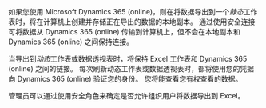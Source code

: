 如果您使用 Microsoft Dynamics 365 (online)，则在将数据导出到一个*静态*工作表时，将在计算机上创建并存储正在导出的数据的本地副本。 通过使用安全连接可将数据从 Dynamics 365 (online) 传输到计算机上，但不会在本地副本和 Dynamics 365 (online) 之间保持连接。  
  
 当导出到*动态*工作表或数据透视表时，将保持 Excel 工作表和 Dynamics 365 (online) 之间的链接。 每次刷新动态工作表或数据透视表时，都将使用您的凭据向 Dynamics 365 (online) 验证您的身份。 您将能查看您有权查看的数据。  
  
 管理员可以通过使用安全角色来确定是否允许组织用户将数据导出到 Excel。